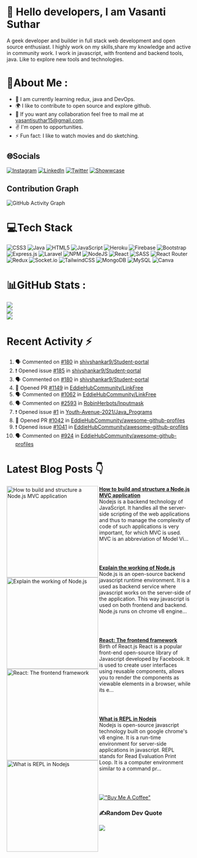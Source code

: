# :wave: Hello <b>developers</b>, I am <b>Vasanti Suthar</b>

A geek developer and builder in full stack web development and open source enthusiast. I highly work on my skills,share my knowledge and active in community work. 
I work in javascript, with frontend and backend tools, java. Like to explore new tools and technologies.

# 💫About Me :
- :seedling: I am currently learning redux, java and DevOps.
- :earth_africa:		 I like to contribute to open source and explore github.
- :handshake: If you want any collaboration feel free to mail me at vasantisuthar15@gmail.com.
- :v: I'm open to opportunities.
- :zap: Fun fact: I like to watch movies and do sketching.


## 🌐Socials
[![Instagram](https://img.shields.io/badge/Instagram-%23E4405F.svg?logo=Instagram&logoColor=white)](https://instagram.com/vasanti_suthar) [![LinkedIn](https://img.shields.io/badge/LinkedIn-%230077B5.svg?logo=linkedin&logoColor=white)](https://linkedin.com/in/vasanti-suthar) [![Twitter](https://img.shields.io/badge/Twitter-%231DA1F2.svg?logo=Twitter&logoColor=white)](https://twitter.com/vasanti_suthar)  [![Showwcase](https://img.shields.io/badge/Showwcase-%231DA1F2.svg?logoColor=black)](https://www.showwcase.com/vasanti-suthar) 

## Contribution Graph
![GitHub Activity Graph](https://activity-graph.herokuapp.com/graph?username=vasantisuthar&theme=dracula&hide_border=true)


# 💻Tech Stack
![CSS3](https://img.shields.io/badge/css3-%231572B6.svg?style=for-the-badge&logo=css3&logoColor=white) ![Java](https://img.shields.io/badge/java-%23ED8B00.svg?style=for-the-badge&logo=java&logoColor=white) ![HTML5](https://img.shields.io/badge/html5-%23E34F26.svg?style=for-the-badge&logo=html5&logoColor=white) ![JavaScript](https://img.shields.io/badge/javascript-%23323330.svg?style=for-the-badge&logo=javascript&logoColor=%23F7DF1E) ![Heroku](https://img.shields.io/badge/heroku-%23430098.svg?style=for-the-badge&logo=heroku&logoColor=white) ![Firebase](https://img.shields.io/badge/firebase-%23039BE5.svg?style=for-the-badge&logo=firebase) ![Bootstrap](https://img.shields.io/badge/bootstrap-%23563D7C.svg?style=for-the-badge&logo=bootstrap&logoColor=white) ![Express.js](https://img.shields.io/badge/express.js-%23404d59.svg?style=for-the-badge&logo=express&logoColor=%2361DAFB) ![Laravel](https://img.shields.io/badge/laravel-%23FF2D20.svg?style=for-the-badge&logo=laravel&logoColor=white) ![NPM](https://img.shields.io/badge/NPM-%23000000.svg?style=for-the-badge&logo=npm&logoColor=white) ![NodeJS](https://img.shields.io/badge/node.js-6DA55F?style=for-the-badge&logo=node.js&logoColor=white) ![React](https://img.shields.io/badge/react-%2320232a.svg?style=for-the-badge&logo=react&logoColor=%2361DAFB) ![SASS](https://img.shields.io/badge/SASS-hotpink.svg?style=for-the-badge&logo=SASS&logoColor=white) ![React Router](https://img.shields.io/badge/React_Router-CA4245?style=for-the-badge&logo=react-router&logoColor=white) ![Redux](https://img.shields.io/badge/redux-%23593d88.svg?style=for-the-badge&logo=redux&logoColor=white) ![Socket.io](https://img.shields.io/badge/Socket.io-black?style=for-the-badge&logo=socket.io&badgeColor=010101) ![TailwindCSS](https://img.shields.io/badge/tailwindcss-%2338B2AC.svg?style=for-the-badge&logo=tailwind-css&logoColor=white) ![MongoDB](https://img.shields.io/badge/MongoDB-%234ea94b.svg?style=for-the-badge&logo=mongodb&logoColor=white) ![MySQL](https://img.shields.io/badge/mysql-%2300f.svg?style=for-the-badge&logo=mysql&logoColor=white) ![Canva](https://img.shields.io/badge/Canva-%2300C4CC.svg?style=for-the-badge&logo=Canva&logoColor=white) 	
# 📊GitHub Stats :
![](https://github-readme-stats.vercel.app/api?username=vasantisuthar&theme=tokyonight&hide_border=true&include_all_commits=false&count_private=true)<br/>
![](https://github-readme-streak-stats.herokuapp.com/?user=vasantisuthar&theme=tokyonight&hide_border=true)<br/>
![](https://github-readme-stats.vercel.app/api/top-langs/?username=vasantisuthar&theme=tokyonight&hide_border=true&include_all_commits=false&count_private=true&layout=compact)

# Recent Activity :zap:
<!--START_SECTION:activity-->
1. 🗣 Commented on [#180](https://github.com/shivshankar9/Student-portal/issues/180) in [shivshankar9/Student-portal](https://github.com/shivshankar9/Student-portal)
2. ❗️ Opened issue [#185](https://github.com/shivshankar9/Student-portal/issues/185) in [shivshankar9/Student-portal](https://github.com/shivshankar9/Student-portal)
3. 🗣 Commented on [#180](https://github.com/shivshankar9/Student-portal/issues/180) in [shivshankar9/Student-portal](https://github.com/shivshankar9/Student-portal)
4. 💪 Opened PR [#1149](https://github.com/EddieHubCommunity/LinkFree/pull/1149) in [EddieHubCommunity/LinkFree](https://github.com/EddieHubCommunity/LinkFree)
5. 🗣 Commented on [#1062](https://github.com/EddieHubCommunity/LinkFree/issues/1062) in [EddieHubCommunity/LinkFree](https://github.com/EddieHubCommunity/LinkFree)
6. 🗣 Commented on [#2593](https://github.com/RobinHerbots/Inputmask/issues/2593) in [RobinHerbots/Inputmask](https://github.com/RobinHerbots/Inputmask)
7. ❗️ Opened issue [#1](https://github.com/Youth-Avenue-2021/Java_Programs/issues/1) in [Youth-Avenue-2021/Java_Programs](https://github.com/Youth-Avenue-2021/Java_Programs)
8. 💪 Opened PR [#1042](https://github.com/EddieHubCommunity/awesome-github-profiles/pull/1042) in [EddieHubCommunity/awesome-github-profiles](https://github.com/EddieHubCommunity/awesome-github-profiles)
9. ❗️ Opened issue [#1041](https://github.com/EddieHubCommunity/awesome-github-profiles/issues/1041) in [EddieHubCommunity/awesome-github-profiles](https://github.com/EddieHubCommunity/awesome-github-profiles)
10. 🗣 Commented on [#924](https://github.com/EddieHubCommunity/awesome-github-profiles/issues/924) in [EddieHubCommunity/awesome-github-profiles](https://github.com/EddieHubCommunity/awesome-github-profiles)
<!--END_SECTION:activity-->

# Latest Blog Posts 👇
<!-- HASHNODE_BLOG:START -->
<p align="left">
<a href="https://vasantisuthar.hashnode.dev//how-to-build-and-structure-a-nodejs-mvc-application" title="How to build and structure a Node.js MVC application"><img src="https://cdn.hashnode.com/res/hashnode/image/upload/v1645383342967/IeQOiDyEv.jpeg" alt="How to build and structure a Node.js MVC application" width="250px" align="left" /></a>
<a href="https://vasantisuthar.hashnode.dev//how-to-build-and-structure-a-nodejs-mvc-application" title="How to build and structure a Node.js MVC application"><strong>How to build and structure a Node.js MVC application</strong></a>
<br/> Nodejs is a backend technology of JavaScript. It handles all the server-side scripting of the web applications and thus to manage the complexity of code of such applications is very important, for which MVC is used.
MVC is an abbreviation of Model Vi... </p> <br/> <br/>
<p align="left">
<a href="https://vasantisuthar.hashnode.dev//explain-the-working-of-nodejs" title="Explain the working of Node.js"><img src="https://cdn.hashnode.com/res/hashnode/image/upload/v1645381196737/L9fQS8M9t.jpeg" alt="Explain the working of Node.js" width="250px" align="left" /></a>
<a href="https://vasantisuthar.hashnode.dev//explain-the-working-of-nodejs" title="Explain the working of Node.js"><strong>Explain the working of Node.js</strong></a>
<br/> Node.js is an open-source backend javascript runtime environment. It is a used as backend service where javascript works on the server-side of the application. This way javascript is used on both frontend and backend. Node.js runs on chrome v8 engine... </p> <br/> <br/>
<p align="left">
<a href="https://vasantisuthar.hashnode.dev//birth-of-react" title="React: The frontend framework"><img src="https://cdn.hashnode.com/res/hashnode/image/upload/v1644439991892/I03X0tEyK.jpeg" alt="React: The frontend framework" width="250px" align="left" /></a>
<a href="https://vasantisuthar.hashnode.dev//birth-of-react" title="React: The frontend framework"><strong>React: The frontend framework</strong></a>
<br/> Birth of React.js
React is a popular front-end open-source library of Javascript developed by Facebook. It is used to create user interfaces using reusable components, allows you to render the components as viewable elements in a browser, while its e... </p> <br/> <br/>
<p align="left">
<a href="https://vasantisuthar.hashnode.dev//what-is-repl-in-nodejs" title="What is REPL in Nodejs"><img src="https://cdn.hashnode.com/res/hashnode/image/upload/v1639167654368/mSPr3okw_.jpeg" alt="What is REPL in Nodejs" width="250px" align="left" /></a>
<a href="https://vasantisuthar.hashnode.dev//what-is-repl-in-nodejs" title="What is REPL in Nodejs"><strong>What is REPL in Nodejs</strong></a>
<br/> Nodejs is open-source javascript technology built on google chrome's v8 engine. It is a run-time environment for server-side applications in javascript.
REPL  stands for Read Evaluation Print Loop. It is a computer environment similar to a command pr... </p> <br/> <br/>
<!-- HASHNODE_BLOG:END -->


[!["Buy Me A Coffee"](https://www.buymeacoffee.com/assets/img/custom_images/orange_img.png)](https://www.buymeacoffee.com/vasantisutQ)


### ✍️Random Dev Quote
![](https://quotes-github-readme.vercel.app/api?type=horizontal&theme=dark)



<!---

vasantisuthar/vasantisuthar is a ✨ special ✨ repository because its `README.md` (this file) appears on your GitHub profile.
You can click the Preview link to take a look at your changes.
--->
